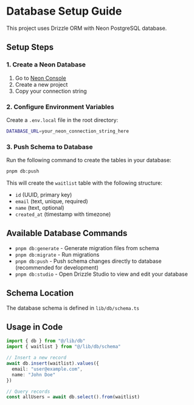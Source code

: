 # Database Setup Guide

This project uses Drizzle ORM with Neon PostgreSQL database.

## Setup Steps

### 1. Create a Neon Database

1. Go to [Neon Console](https://console.neon.tech/)
2. Create a new project
3. Copy your connection string

### 2. Configure Environment Variables

Create a `.env.local` file in the root directory:

```bash
DATABASE_URL=your_neon_connection_string_here
```

### 3. Push Schema to Database

Run the following command to create the tables in your database:

```bash
pnpm db:push
```

This will create the `waitlist` table with the following structure:
- `id` (UUID, primary key)
- `email` (text, unique, required)
- `name` (text, optional)
- `created_at` (timestamp with timezone)

## Available Database Commands

- `pnpm db:generate` - Generate migration files from schema
- `pnpm db:migrate` - Run migrations
- `pnpm db:push` - Push schema changes directly to database (recommended for development)
- `pnpm db:studio` - Open Drizzle Studio to view and edit your database

## Schema Location

The database schema is defined in `lib/db/schema.ts`

## Usage in Code

```typescript
import { db } from "@/lib/db"
import { waitlist } from "@/lib/db/schema"

// Insert a new record
await db.insert(waitlist).values({
  email: "user@example.com",
  name: "John Doe"
})

// Query records
const allUsers = await db.select().from(waitlist)
```
